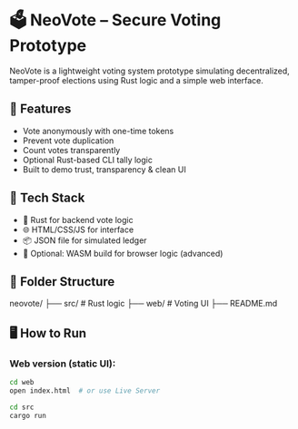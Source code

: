 # 🗳️ NeoVote – Secure Voting Prototype

NeoVote is a lightweight voting system prototype simulating decentralized, tamper-proof elections using Rust logic and a simple web interface.

## 🎯 Features

- Vote anonymously with one-time tokens
- Prevent vote duplication
- Count votes transparently
- Optional Rust-based CLI tally logic
- Built to demo trust, transparency & clean UI

## 🔧 Tech Stack

- 🦀 Rust for backend vote logic
- 🌐 HTML/CSS/JS for interface
- 📦 JSON file for simulated ledger
- 🚀 Optional: WASM build for browser logic (advanced)

## 📂 Folder Structure

neovote/
├── src/ # Rust logic
├── web/ # Voting UI
├── README.md

## 🖥️ How to Run

### Web version (static UI):

```bash
cd web
open index.html  # or use Live Server

cd src
cargo run